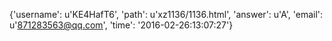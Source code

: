 {'username': u'KE4HafT6', 'path': u'xz1136/1136.html', 'answer': u'A', 'email': u'871283563@qq.com', 'time': '2016-02-26:13:07:27'}